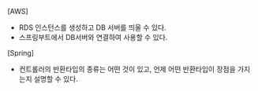 [AWS]
- RDS 인스턴스를 생성하고 DB 서버를 띄울 수 있다.
- 스프링부트에서 DB서버와 연결하여 사용할 수 있다.

[Spring]
- 컨트롤러의 반환타입의 종류는 어떤 것이 있고, 언제 어떤 반환타입이 장점을 가지는지 설명할 수 있다.
